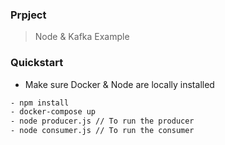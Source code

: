 ### Prpject

> Node & Kafka Example


### Quickstart

- Make sure Docker & Node are locally installed

```bash
- npm install
- docker-compose up
- node producer.js // To run the producer
- node consumer.js // To run the consumer

```

